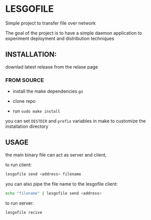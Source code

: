 # LESGOFILE
 
Simple project to transfer file over network 

The goal of the project is to have a simple daemon application to experiment deployment and distribution techniques

## INSTALLATION:

downlad latest release from the relase page

### FROM SOURCE

- install the make dependencies `go`

- clone repo

- run `sudo make install`

you can set `DESTDIR` and `prefix` variables in make to customize the installation directory

## USAGE

the main binary file can act as server and client, 

to run client:

```bash
lesgofile send <address> filename
```

you can also pipe the file name to the lesgofile client:

```bash
echo "filename" | lesgofile send <address> 
```

to run server:

```bash
lesgofile recive
```
